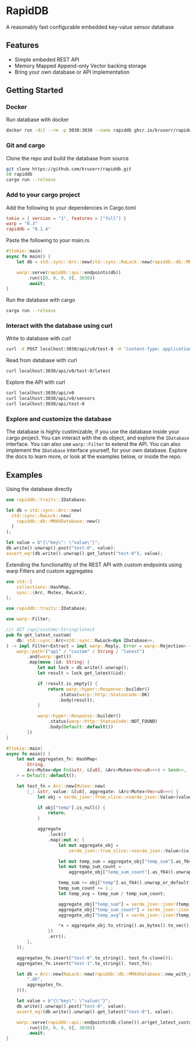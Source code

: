 # RapidDB
A reasonably fast configurable embedded key-value sensor database

## Features
- Simple embeded REST API
- Memory Mapped Append-only Vector backing storage
- Bring your own database or API implementation

## Getting Started
### Docker
Run database with docker
```bash
docker run -dit --rm -p 3030:3030 --name rapiddb ghcr.io/kruserr/rapiddb/rapiddb
```

### Git and cargo
Clone the repo and build the database from source
```bash
git clone https://github.com/kruserr/rapiddb.git
cd rapiddb
cargo run --release
```

### Add to your cargo project
Add the following to your dependencies in Cargo.toml
```toml
tokio = { version = "1", features = ["full"] }
warp = "0.3"
rapiddb = "0.1.4"
```

Paste the following to your main.rs
```rust
#[tokio::main]
async fn main() {
    let db = std::sync::Arc::new(std::sync::RwLock::new(rapiddb::db::MMAVDatabase::new()));

    warp::serve(rapiddb::api::endpoints(db))
        .run(([0, 0, 0, 0], 3030))
        .await;
}
```

Run the database with cargo
```bash
cargo run --release
```

### Interact with the database using curl
Write to database with curl
```bash
curl -X POST localhost:3030/api/v0/test-0 -H 'Content-Type: application/json' -d '{"temp":4.00}'
```

Read from database with curl
```bash
curl localhost:3030/api/v0/test-0/latest
```

Explore the API with curl
```bash
curl localhost:3030/api/v0
curl localhost:3030/api/v0/sensors
curl localhost:3030/api/test-0
```

### Explore and customize the database
The database is highly custimizable, if you use the database inside your cargo project. You can interact with the `db` object, and explore the `IDatabase` interface. You can also use `warp::Filter` to extend the API. You can also implement the `IDatabase` interface yourself, for your own database.
Explore the docs to learn more, or look at the examples below, or inside the repo.

## Examples
Using the database directly
```rust
use rapiddb::traits::IDatabase;

let db = std::sync::Arc::new(
  std::sync::RwLock::new(
    rapiddb::db::MMAVDatabase::new()
  )
);

let value = b"{\"key\": \"value\"}";
db.write().unwrap().post("test-0", value);
assert_eq!(db.write().unwrap().get_latest("test-0"), value);
```

Extending the functionallity of the REST API with custom endpoints using warp Filters and custom aggregates
```rust
use std::{
    collections::HashMap,
    sync::{Arc, Mutex, RwLock},
};

use rapiddb::traits::IDatabase;

use warp::Filter;

/// GET /api/custom/:String/latest
pub fn get_latest_custom(
    db: std::sync::Arc<std::sync::RwLock<dyn IDatabase>>,
) -> impl Filter<Extract = impl warp::Reply, Error = warp::Rejection> + Clone {
    warp::path!("api" / "custom" / String / "latest")
        .and(warp::get())
        .map(move |id: String| {
            let mut lock = db.write().unwrap();
            let result = lock.get_latest(&id);

            if !result.is_empty() {
                return warp::hyper::Response::builder()
                    .status(warp::http::StatusCode::OK)
                    .body(result);
            }

            warp::hyper::Response::builder()
                .status(warp::http::StatusCode::NOT_FOUND)
                .body(Default::default())
        })
}

#[tokio::main]
async fn main() {
    let mut aggregates_fn: HashMap<
        String,
        Arc<Mutex<dyn Fn(&str, &[u8], &Arc<Mutex<Vec<u8>>>) + Send>>,
    > = Default::default();

    let test_fn = Arc::new(Mutex::new(
        |_: &str, value: &[u8], aggregate: &Arc<Mutex<Vec<u8>>>| {
            let obj = serde_json::from_slice::<serde_json::Value>(value).unwrap_or_default();

            if obj["temp"].is_null() {
                return;
            }

            aggregate
                .lock()
                .map(|mut x| {
                    let mut aggregate_obj =
                        serde_json::from_slice::<serde_json::Value>(&x).unwrap_or_default();

                    let mut temp_sum = aggregate_obj["temp_sum"].as_f64().unwrap_or_default();
                    let mut temp_sum_count =
                        aggregate_obj["temp_sum_count"].as_f64().unwrap_or_default();

                    temp_sum += obj["temp"].as_f64().unwrap_or_default();
                    temp_sum_count += 1.;
                    let temp_avg = temp_sum / temp_sum_count;

                    aggregate_obj["temp_sum"] = serde_json::json!(temp_sum);
                    aggregate_obj["temp_sum_count"] = serde_json::json!(temp_sum_count);
                    aggregate_obj["temp_avg"] = serde_json::json!(temp_avg);

                    *x = aggregate_obj.to_string().as_bytes().to_vec();
                })
                .err();
        },
    ));

    aggregates_fn.insert("test-0".to_string(), test_fn.clone());
    aggregates_fn.insert("test-1".to_string(), test_fn);

    let db = Arc::new(RwLock::new(rapiddb::db::MMAVDatabase::new_with_all(
        ".db",
        aggregates_fn,
    )));

    let value = b"{\"key\": \"value\"}";
    db.write().unwrap().post("test-0", value);
    assert_eq!(db.write().unwrap().get_latest("test-0"), value);

    warp::serve(rapiddb::api::endpoints(db.clone()).or(get_latest_custom(db)))
        .run(([0, 0, 0, 0], 3030))
        .await;
}
```
